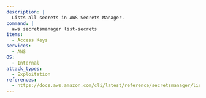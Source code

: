 ```yaml
---
description: |
  Lists all secrets in AWS Secrets Manager.
command: |
  aws secretsmanager list-secrets
items:
  - Access Keys
services:
  - AWS
OS:
  - Internal
attack_types:
  - Exploitation
references:
  - https://docs.aws.amazon.com/cli/latest/reference/secretsmanager/list-secrets.html
---
```

